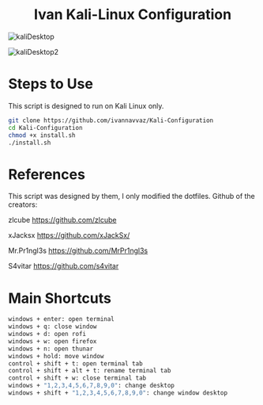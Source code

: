 <h1 align="center">Ivan Kali-Linux Configuration</h1>

![kaliDesktop](https://github.com/ivannavvaz/kali-Configuration/assets/123501884/36f56407-25a8-4858-8f2d-0c5e3084affc)

![kaliDesktop2](https://github.com/ivannavvaz/kali-Configuration/assets/123501884/46f3f30e-d5f0-430b-bca2-35529271f15d)

# Steps to Use

This script is designed to run on Kali Linux only.

```bash
git clone https://github.com/ivannavvaz/Kali-Configuration
cd Kali-Configuration
chmod +x install.sh
./install.sh
```

# References

This script was designed by them, I only modified the dotfiles. 
Github of the creators:

zlcube https://github.com/zlcube

xJacksx https://github.com/xJackSx/

Mr.Pr1ngl3s https://github.com/MrPr1ngl3s

S4vitar https://github.com/s4vitar

# Main Shortcuts

```bash
windows + enter: open terminal 
windows + q: close window
windows + d: open rofi
windows + w: open firefox
windows + n: open thunar
windows + hold: move window
control + shift + t: open terminal tab
control + shift + alt + t: rename terminal tab
control + shift + w: close terminal tab
windows + "1,2,3,4,5,6,7,8,9,0": change desktop
windows + shift + "1,2,3,4,5,6,7,8,9,0": change window desktop
```




